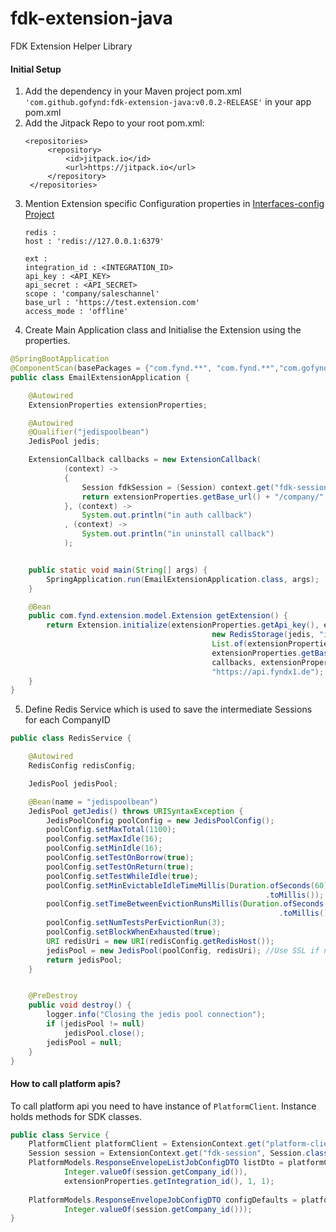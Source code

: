 # fdk-extension-java

FDK Extension Helper Library

#### Initial Setup
1. Add the dependency in your Maven project pom.xml `'com.github.gofynd:fdk-extension-java:v0.0.2-RELEASE'` in your app pom.xml
2. Add the Jitpack Repo to your root pom.xml:
   ```
   <repositories>
        <repository>
            <id>jitpack.io</id>
            <url>https://jitpack.io</url>
        </repository>
    </repositories>
    ```
3. Mention Extension specific Configuration properties in [Interfaces-config Project](https://gitlab.com/fynd/vision/configurations/interfaces-config)
    ```
    redis :
    host : 'redis://127.0.0.1:6379'

    ext :
    integration_id : <INTEGRATION_ID>
    api_key : <API_KEY>
    api_secret : <API_SECRET>
    scope : 'company/saleschannel'
    base_url : 'https://test.extension.com'
    access_mode : 'offline'
    ```
4. Create Main Application class and Initialise the Extension using the properties.
```java
@SpringBootApplication
@ComponentScan(basePackages = {"com.fynd.**", "com.fynd.**","com.gofynd","com.sdk.**"})
public class EmailExtensionApplication {

    @Autowired
    ExtensionProperties extensionProperties;

    @Autowired
    @Qualifier("jedispoolbean")
    JedisPool jedis;

    ExtensionCallback callbacks = new ExtensionCallback(
            (context) ->
            {
                Session fdkSession = (Session) context.get("fdk-session");
                return extensionProperties.getBase_url() + "/company/" + fdkSession.getCompany_id();
            }, (context) ->
                System.out.println("in auth callback")
            , (context) ->
                System.out.println("in uninstall callback")
            );


    public static void main(String[] args) {
        SpringApplication.run(EmailExtensionApplication.class, args);
    }

    @Bean
    public com.fynd.extension.model.Extension getExtension() {
        return Extension.initialize(extensionProperties.getApi_key(), extensionProperties.getApi_secret(),
                                             new RedisStorage(jedis, "inv_email"),
                                             List.of(extensionProperties.getScope()),
                                             extensionProperties.getBase_url(),
                                             callbacks, extensionProperties.getAccess_mode(),
                                             "https://api.fyndx1.de");  // this is optional by default it points to prod.
    }
}
```

5. Define Redis Service which is used to save the intermediate Sessions for each CompanyID
```java
public class RedisService {

    @Autowired
    RedisConfig redisConfig;

    JedisPool jedisPool;

    @Bean(name = "jedispoolbean")
    JedisPool getJedis() throws URISyntaxException {
        JedisPoolConfig poolConfig = new JedisPoolConfig();
        poolConfig.setMaxTotal(1100);
        poolConfig.setMaxIdle(16);
        poolConfig.setMinIdle(16);
        poolConfig.setTestOnBorrow(true);
        poolConfig.setTestOnReturn(true);
        poolConfig.setTestWhileIdle(true);
        poolConfig.setMinEvictableIdleTimeMillis(Duration.ofSeconds(60)
                                                         .toMillis());
        poolConfig.setTimeBetweenEvictionRunsMillis(Duration.ofSeconds(30)
                                                            .toMillis());
        poolConfig.setNumTestsPerEvictionRun(3);
        poolConfig.setBlockWhenExhausted(true);
        URI redisUri = new URI(redisConfig.getRedisHost());
        jedisPool = new JedisPool(poolConfig, redisUri); //Use SSL if necessary in envs
        return jedisPool;
    }


    @PreDestroy
    public void destroy() {
        logger.info("Closing the jedis pool connection");
        if (jedisPool != null)
            jedisPool.close();
        jedisPool = null;
    }
}
```

#### How to call platform apis?

To call platform api you need to have instance of `PlatformClient`. Instance holds methods for SDK classes.
```java
public class Service {
    PlatformClient platformClient = ExtensionContext.get("platform-client",PlatformClient.class);
    Session session = ExtensionContext.get("fdk-session", Session.class);
    PlatformModels.ResponseEnvelopeListJobConfigDTO listDto = platformClient.inventory.getJobByCompanyAndIntegration(
            Integer.valueOf(session.getCompany_id()),
            extensionProperties.getIntegration_id(), 1, 1);
        
    PlatformModels.ResponseEnvelopeJobConfigDTO configDefaults = platformClient.inventory.getJobConfigDefaults(
            Integer.valueOf(session.getCompany_id()));
}
```